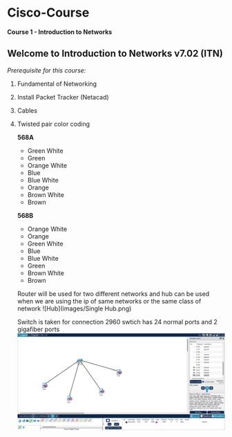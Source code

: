 # Cisco-Course

**Course 1 - Introduction to Networks**

   ## Welcome to Introduction to Networks v7.02 (ITN)
   
   *Prerequisite for this course:*
   1. Fundamental of Networking
   2. Install Packet Tracker (Netacad)
   3. Cables
   4. Twisted pair color coding <br>
   
         **568A**
         - Green White
         - Green
         - Orange White
         - Blue
         - Blue White
         - Orange
         - Brown White
         - Brown
         
         **568B**
         - Orange White
         - Orange
         - Green White
         - Blue
         - Blue White
         - Green
         - Brown White
         - Brown
         
         Router will be used for two different networks and hub can be used when we are using the ip of same networks or the same class of network
         ![Hub](images/Single Hub.png)
      
         
         Switch is taken for connection
            2960 swtich has 24 normal ports and 2 gigafiber ports
            ![Switch](images/Switch.png)

